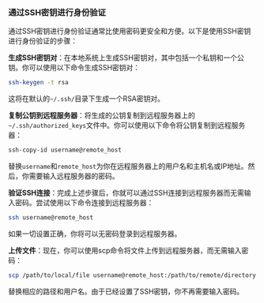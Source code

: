 ### 通过SSH密钥进行身份验证

通过SSH密钥进行身份验证通常比使用密码更安全和方便。以下是使用SSH密钥进行身份验证的步骤：

**生成SSH密钥对**：在本地系统上生成SSH密钥对，其中包括一个私钥和一个公钥。你可以使用以下命令生成SSH密钥对：

```bash
ssh-keygen -t rsa 
```

这将在默认的`~/.ssh/`目录下生成一个RSA密钥对。

**复制公钥到远程服务器**：将生成的公钥复制到远程服务器上的`~/.ssh/authorized_keys`文件中。你可以使用以下命令将公钥复制到远程服务器：

```bash
ssh-copy-id username@remote_host
```

替换`username`和`remote_host`为你在远程服务器上的用户名和主机名或IP地址。然后，你需要输入远程服务器的密码。

**验证SSH连接**：完成上述步骤后，你就可以通过SSH连接到远程服务器而无需输入密码。尝试使用以下命令连接到远程服务器：

```bash
ssh username@remote_host
```

如果一切设置正确，你将可以无密码登录到远程服务器。

**上传文件**：现在，你可以使用scp命令将文件上传到远程服务器，而无需输入密码：

```bash
scp /path/to/local/file username@remote_host:/path/to/remote/directory
```

替换相应的路径和用户名。由于已经设置了SSH密钥，你不再需要输入密码。

